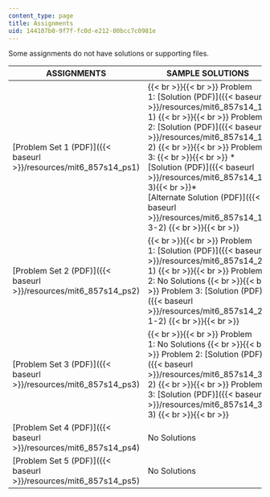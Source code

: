 ```yaml
---
content_type: page
title: Assignments
uid: 144107b0-9f7f-fc0d-e212-00bcc7c0981e
---
```


Some assignments do not have solutions or supporting files.

| ASSIGNMENTS | SAMPLE SOLUTIONS | SUPPORTING FILES |
| --- | --- | --- |
| [Problem Set 1 (PDF)]({{< baseurl >}}/resources/mit6_857s14_ps1) |  {{< br >}}{{< br >}} Problem 1: [Solution (PDF)]({{< baseurl >}}/resources/mit6_857s14_1-1) {{< br >}}{{< br >}} Problem 2: [Solution (PDF)]({{< baseurl >}}/resources/mit6_857s14_1-2) {{< br >}}{{< br >}} Problem 3: {{< br >}}{{< br >}} *   [Solution (PDF)]({{< baseurl >}}/resources/mit6_857s14_1-3){{< br >}}*   [Alternate Solution (PDF)]({{< baseurl >}}/resources/mit6_857s14_1-3-2) {{< br >}}{{< br >}}  |  {{< br >}}{{< br >}} [Ciphertexts (TXT)](./resolveuid/dcee7c3fd8db575c90adbd6a3d7d945c) {{< br >}}{{< br >}} [OTP-Feedback (PY)]({{< baseurl >}}/resources/otp-feedback) {{< br >}}{{< br >}} [Plot of English Run Lengths (PNG)]({{< baseurl >}}/resources/run_lengths) {{< br >}}{{< br >}}  |
| [Problem Set 2 (PDF)]({{< baseurl >}}/resources/mit6_857s14_ps2) |  {{< br >}}{{< br >}} Problem 1: [Solution (PDF)]({{< baseurl >}}/resources/mit6_857s14_2-1) {{< br >}}{{< br >}} Problem 2: No Solutions {{< br >}}{{< br >}} Problem 3: [Solution (PDF)]({{< baseurl >}}/resources/mit6_857s14_2-1-2) {{< br >}}{{< br >}}  | [Hashes (TXT)](./resolveuid/c7022dcb4d8394b584d01ee6c70ceeee) |
| [Problem Set 3 (PDF)]({{< baseurl >}}/resources/mit6_857s14_ps3) |  {{< br >}}{{< br >}} Problem 1: No Solutions {{< br >}}{{< br >}} Problem 2: [Solution (PDF)]({{< baseurl >}}/resources/mit6_857s14_3-2) {{< br >}}{{< br >}} Problem 3: [Solution (PDF)]({{< baseurl >}}/resources/mit6_857s14_3-3) {{< br >}}{{< br >}}  |  {{< br >}}{{< br >}} [kalns (PY)]({{< baseurl >}}/resources/kalns) {{< br >}}{{< br >}} [GF16 Table (TXT)](./resolveuid/348c50615bdadada129c5a6dbaeabc43) {{< br >}}{{< br >}}  |
| [Problem Set 4 (PDF)]({{< baseurl >}}/resources/mit6_857s14_ps4) | No Solutions | No Supporting Files |
| [Problem Set 5 (PDF)]({{< baseurl >}}/resources/mit6_857s14_ps5) | No Solutions | No Supporting Files